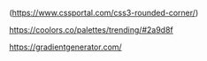 (https://www.cssportal.com/css3-rounded-corner/)

https://coolors.co/palettes/trending/#2a9d8f

https://gradientgenerator.com/